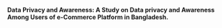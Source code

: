 
**Data Privacy and Awareness: A Study on Data privacy and Awareness Among Users of e-Commerce Platform in Bangladesh.**

